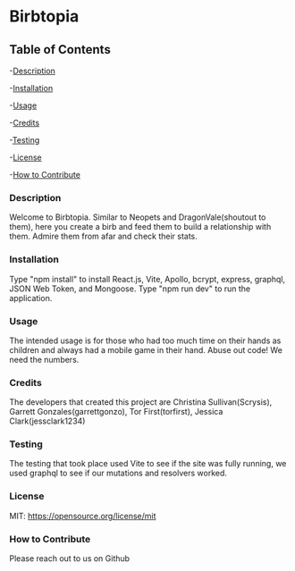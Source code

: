  # Birbtopia

## Table of Contents

-[Description](#description)

-[Installation](#installation)

-[Usage](#usage)

-[Credits](#credits)

-[Testing](#testing)

-[License](#license)

-[How to Contribute](#how-to-contribute)

### Description

Welcome to Birbtopia. Similar to Neopets and DragonVale(shoutout to them), here you create a birb and feed them to build a relationship with them. Admire them from afar and check their stats. 

### Installation

Type "npm install" to install React.js, Vite, Apollo, bcrypt, express, graphql, JSON Web Token, and Mongoose. Type "npm run dev"  to run the application.

### Usage

The intended usage is for those who had too much time on their hands as children and always had a mobile game in their hand. Abuse out code! We need the numbers.

### Credits

The developers that created this project are Christina Sullivan(Scrysis), Garrett Gonzales(garrettgonzo), Tor First(torfirst), Jessica Clark(jessclark1234)

### Testing

The testing that took place used Vite to see if the site was fully running, we used graphql to see if our mutations and resolvers worked.

### License

MIT: https://opensource.org/license/mit

### How to Contribute

Please reach out to us on Github
